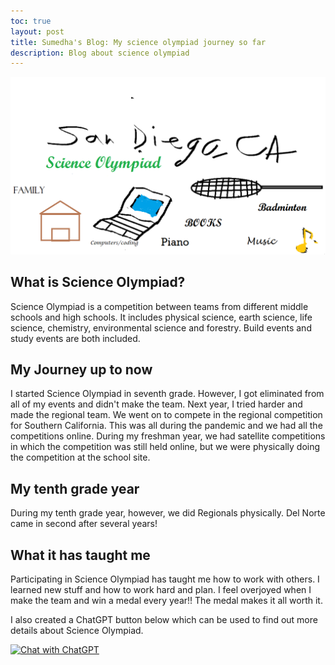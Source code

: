 ```yaml
---
toc: true
layout: post
title: Sumedha's Blog: My science olympiad journey so far
description: Blog about science olympiad
---
```


![AP CSP Image](<_posts/AP CSP Image.png>)

## What is Science Olympiad?
Science Olympiad is a competition between teams from different middle schools and high schools. It includes physical science, earth science, life science, chemistry, environmental science and forestry. Build events and study events are both included. 

## My Journey up to now
I started Science Olympiad in seventh grade. However, I got eliminated from all of my events and didn't make the team. Next year, I tried harder and made the regional team. We went on to compete in the regional competition for Southern California. This was all during the pandemic and we had all the competitions online. During my freshman year, we had satellite competitions in which the competition was still held online, but we were physically doing the competition at the school site.

## My tenth grade year
During my tenth grade year, however, we did Regionals physically. Del Norte came in second after several years!

## What it has taught me
Participating in Science Olympiad has taught me how to work with others. I learned new stuff and how to work hard and plan. I feel overjoyed when I make the team and win a medal every year!! The medal makes it all worth it.

I also created a ChatGPT button below which can be used to find out more details about Science Olympiad.

[![Chat with ChatGPT](https://img.shields.io/badge/Chat%20with-ChatGPT-teal-green)](https://chat.openai.com)